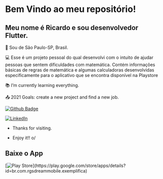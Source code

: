 # Bem Vindo ao meu repositório! 

## Meu nome é Ricardo e sou desenvolvedor Flutter. 

:house_with_garden: Sou de São Paulo-SP, Brasil.

:computer: Esse é um projeto pessoal do qual desenvolvi com o intuito de ajudar pessoas que sentem dificuldades com matemática. Contém informações básicas de regras de matemática e algumas calculadoras desenvolvidas especificamente para o aplicativo que se encontra disponível na Playstore



:books: I’m currently learning everything.

:outbox_tray: 2021 Goals: create a new project and find a new job.

[![Github Badge](https://img.shields.io/badge/-Github-000?style=flat-square&logo=Github&logoColor=white&link=https://github.com/ricardo-gsilva)](https://github.com/ricardo-gsilva)

[![LinkedIn](https://img.shields.io/badge/-LinkedIn-blue?style=flat-square&logo=Linkedin&logoColor=white&link=https://www.linkedin.com/in/ricardo-gomess/)](https://www.linkedin.com/in/ricardo-gomess/)






- Thanks for visiting.

- Enjoy it!! o/

 

## Baixe o App

[![Play Store](https://img.shields.io/badge/Google_Play-414141?style=for-the-badge&logo=google-play&logoColor=white=(https://play.google.com/store/apps/details?id=br.com.rgsdreammobile.exemplifica))](https://play.google.com/store/apps/details?id=br.com.rgsdreammobile.exemplifica)

